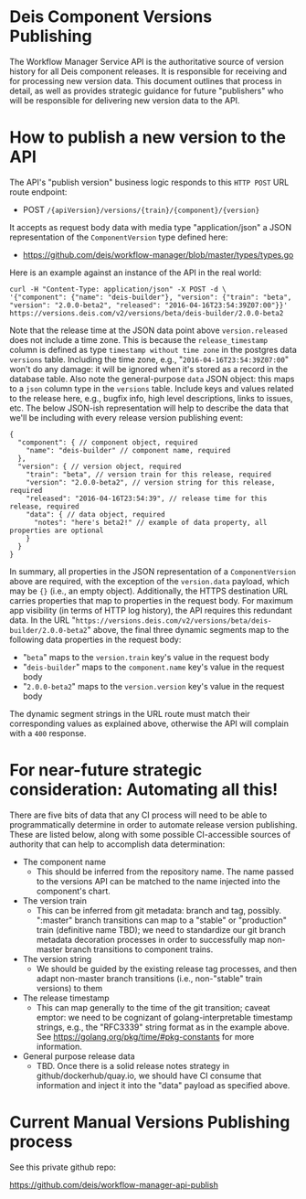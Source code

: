 # Deis Component Versions Publishing

The Workflow Manager Service API is the authoritative source of version history for all Deis component releases. It is responsible for receiving and for processing new version data. This document outlines that process in detail, as well as provides strategic guidance for future "publishers" who will be responsible for delivering new version data to the API.

# How to publish a new version to the API

The API's "publish version" business logic responds to this `HTTP POST` URL route endpoint:

* POST `/{apiVersion}/versions/{train}/{component}/{version}`

It accepts as request body data with media type "application/json" a JSON representation of the `ComponentVersion` type defined here:

* https://github.com/deis/workflow-manager/blob/master/types/types.go

Here is an example against an instance of the API in the real world:

```
curl -H "Content-Type: application/json" -X POST -d \
'{"component": {"name": "deis-builder"}, "version": {"train": "beta", "version": "2.0.0-beta2", "released": "2016-04-16T23:54:39Z07:00"}}' https://versions.deis.com/v2/versions/beta/deis-builder/2.0.0-beta2
```

Note that the release time at the JSON data point above `version.released` does not include a time zone. This is because the `release_timestamp` column is defined as type `timestamp without time zone` in the postgres data `versions` table. Including the time zone, e.g., "`2016-04-16T23:54:39Z07:00`" won't do any damage: it will be ignored when it's stored as a record in the database table. Also note the general-purpose `data` JSON object: this maps to a `json` column type in the `versions` table. Include keys and values related to the release here, e.g., bugfix info, high level descriptions, links to issues, etc. The below JSON-ish representation will help to describe the data that we'll be including with every release version publishing event:

```
{
  "component": { // component object, required
    "name": "deis-builder" // component name, required
  },
  "version": { // version object, required
    "train": "beta", // version train for this release, required
    "version": "2.0.0-beta2", // version string for this release, required
    "released": "2016-04-16T23:54:39", // release time for this release, required
    "data": { // data object, required
      "notes": "here's beta2!" // example of data property, all properties are optional
    }
  }
}
```

In summary, all properties in the JSON representation of a `ComponentVersion` above are required, with the exception of the `version.data` payload, which may be `{}` (i.e., an empty object). Additionally, the HTTPS destination URL carries properties that map to properties in the request body. For maximum app visibility (in terms of HTTP log history), the API requires this redundant data. In the URL "`https://versions.deis.com/v2/versions/beta/deis-builder/2.0.0-beta2`" above, the final three dynamic segments map to the following data properties in the request body:

* "`beta`" maps to the `version.train` key's value in the request body
* "`deis-builder`" maps to the `component.name` key's value in the request body
* "`2.0.0-beta2`" maps to the `version.version` key's value in the request body

The dynamic segment strings in the URL route must match their corresponding values as explained above, otherwise the API will complain with a `400` response.

# For near-future strategic consideration: Automating all this!

There are five bits of data that any CI process will need to be able to programmatically determine in order to automate release version publishing. These are listed below, along with some possible CI-accessible sources of authority that can help to accomplish data determination:

* The component name
  * This should be inferred from the repository name. The name passed to the versions API can be matched to the name injected into the component's chart.
* The version train
  * This can be inferred from git metadata: branch and tag, possibly. ":master" branch transitions can map to a "stable" or "production" train (definitive name TBD); we need to standardize our git branch metadata decoration processes in order to successfully map non-master branch transitions to component trains.
* The version string
  * We should be guided by the existing release tag processes, and then adapt non-master branch transitions (i.e., non-"stable" train versions) to them
* The release timestamp
  * This can map generally to the time of the git transition; caveat emptor: we need to be cognizant of golang-interpretable timestamp strings, e.g., the "RFC3339" string format as in the example above. See https://golang.org/pkg/time/#pkg-constants for more information.
* General purpose release data
  * TBD. Once there is a solid release notes strategy in github/dockerhub/quay.io, we should have CI consume that information and inject it into the "data" payload as specified above.

# Current Manual Versions Publishing process

See this private github repo:

https://github.com/deis/workflow-manager-api-publish
